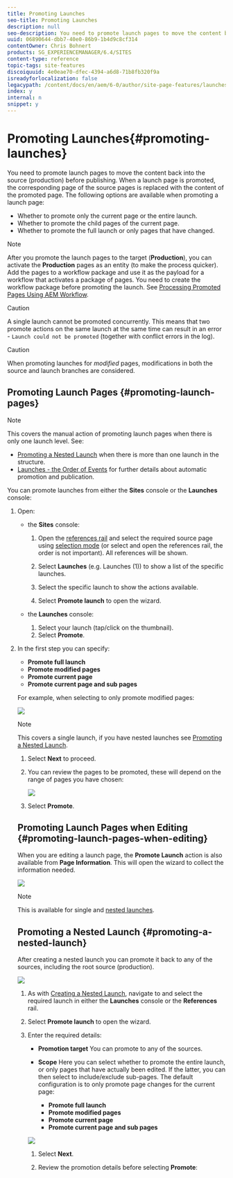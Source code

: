 ```yaml
---
title: Promoting Launches
seo-title: Promoting Launches
description: null
seo-description: You need to promote launch pages to move the content back into the source (production) before publishing. 
uuid: 06890644-dbb7-40e0-86b9-1b4d9c8cf314
contentOwner: Chris Bohnert
products: SG_EXPERIENCEMANAGER/6.4/SITES
content-type: reference
topic-tags: site-features
discoiquuid: 4e0eae70-dfec-4394-a6d8-71b8fb320f9a
isreadyforlocalization: false
legacypath: /content/docs/en/aem/6-0/author/site-page-features/launches
index: y
internal: n
snippet: y
---
```


# Promoting Launches{#promoting-launches}

<!-- 

Comment Type: remark
Last Modified By: Alison Heimoz (aheimoz)
Last Modified Date: 2018-11-27T00:22:21.197-0500

<p>6.5</p>

 -->

<!-- 

Comment Type: remark
Last Modified By: Alison Heimoz (aheimoz)
Last Modified Date: 2018-11-27T00:22:37.342-0500

<p>6.5 changes included</p>

 -->

<!-- 

Comment Type: remark
Last Modified By: unknown unknown (ims-author-57F1056A4CD116590A746C15@AdobeID)
Last Modified Date: 2017-11-30T04:52:41.248-0500

<p>6.2 </p> 
<ul> 
 <li>smart launches; only promote pages that have changed<br /> </li> 
</ul>

 -->

<!-- 

Comment Type: remark
Last Modified By: Alison Heimoz (aheimoz)
Last Modified Date: 2019-01-14T08:08:52.173-0500

<p>6.5</p> 
<ul> 
 <li>delete launch after promote</li> 
 <li>see<br /> 
  <ul> 
   <li>[Launches] Issues with Timeline after deleting a Launch after promotion</li> 
   <li>URL: <a href="https://jira.corp.adobe.com/browse/CQ-4257973">https://jira.corp.adobe.com/browse/CQ-4257973</a></li> 
  </ul> </li> 
</ul>

 -->

You need to promote launch pages to move the content back into the source (production) before publishing. When a launch page is promoted, the corresponding page of the source pages is replaced with the content of the promoted page. The following options are available when promoting a launch page:

* Whether to promote only the current page or the entire launch.
* Whether to promote the child pages of the current page.
* Whether to promote the full launch or only pages that have changed.

<!-- 

Comment Type: remark
Last Modified By: Alison Heimoz (aheimoz)
Last Modified Date: 2019-01-14T08:09:00.352-0500

<p>6.5</p>

 -->

<!-- 

Comment Type: draft

<p>You need to promote launch pages to move the content back into the source (production) before publishing. When a launch page is promoted, the corresponding page of the source pages is replaced with the content of the promoted page. The following options are available when promoting a launch page:</p> 
<ul> 
 <li>Whether to promote only the current page or the entire launch.</li> 
 <li>Whether to promote the child pages of the current page.</li> 
 <li>Whether to promote the full launch or only pages that have changed.</li> 
 <li>Whether to delete the launch after being promoted.</li> 
</ul>

 -->

>[!NOTE]
>
>After you promote the launch pages to the target (**Production**), you can activate the **Production** pages as an entity (to make the process quicker). Add the pages to a workflow package and use it as the payload for a workflow that activates a package of pages. You need to create the workflow package before promoting the launch. See [Processing Promoted Pages Using AEM Workflow](#processingpromotedpagesusingaemworkflow).

>[!CAUTION]
>
>A single launch cannot be promoted concurrently. This means that two promote actions on the same launch at the same time can result in an error - `Launch could not be promoted` (together with conflict errors in the log).

>[!CAUTION]
>
>When promoting launches for *modified* pages, modifications in both the source and launch branches are considered.

## Promoting Launch Pages {#promoting-launch-pages}

>[!NOTE]
>
>This covers the manual action of promoting launch pages when there is only one launch level. See:
>
>* [Promoting a Nested Launch](#promotinganestedlaunch) when there is more than one launch in the structure.
>* [Launches - the Order of Events](../../authoring/using/launches.md#launchestheorderofevents) for further details about automatic promotion and publication.
>

You can promote launches from either the **Sites** console or the **Launches** console:

1. Open:

    * the **Sites** console:

        1. Open the [references rail](../../authoring/using/author-environment-tools.md#showingpagereferences) and select the required source page using [selection mode](../../authoring/using/basic-handling.md) (or select and open the references rail, the order is not important). All references will be shown.
        
        1. Select **Launches** (e.g. Launches (1)) to show a list of the specific launches.
        1. Select the specific launch to show the actions available.
        1. Select **Promote launch** to open the wizard.

    * the **Launches** console:

        1. Select your launch (tap/click on the thumbnail).
        1. Select **Promote**.

1. In the first step you can specify:

    * **Promote full launch**
    * **Promote modified pages**
    * **Promote current page**
    * **Promote current page and sub pages**

   For example, when selecting to only promote modified pages:

   ![](assets/chlimage_1-213.png) 

   <!-- 

Comment Type: remark
Last Modified By: Alison Heimoz (aheimoz)
Last Modified Date: 2019-01-14T08:01:58.223-0500

<p>6.5</p>

 -->

   <!-- 

Comment Type: draft

<p>In the first step you can specify:</p> 
<ul> 
 <li><strong>Target</strong><br /> 
  <ul> 
   <li><strong>Delete launch after promotion</strong></li> 
  </ul> </li> 
 <li><strong>Scope</strong> 
  <ul> 
   <li><strong>Promote full launch</strong></li> 
   <li><strong>Promote modified pages</strong></li> 
   <li><strong>Promote current page</strong></li> 
   <li><strong>Promote current page and sub pages</strong></li> 
  </ul> </li> 
</ul> 
<p>For example, when selecting to only promote modified pages:<br /> </p>

 -->

   <!-- 

Comment Type: draft

<img imageRotate="0" src="assets/Launches-PD-06.png" />

 -->

   <!-- 

Comment Type: remark
Last Modified By: Alison Heimoz (aheimoz)
Last Modified Date: 2018-11-26T01:44:22.397-0500

<p>6.5</p> 
<ul> 
 <li>delete launch after promotion 
  <ul> 
   <li>any special/considerations for nested launches?</li> 
  </ul> </li> 
</ul>

 -->

   >[!NOTE]
   >
   >This covers a single launch, if you have nested launches see [Promoting a Nested Launch](#promotinganestedlaunch).

1. Select **Next** to proceed.
1. You can review the pages to be promoted, these will depend on the range of pages you have chosen:

   ![](assets/chlimage_1-214.png)

1. Select **Promote**.

## Promoting Launch Pages when Editing {#promoting-launch-pages-when-editing}

When you are editing a launch page, the **Promote Launch** action is also available from **Page Information**. This will open the wizard to collect the information needed.

![](assets/chlimage_1-215.png)

>[!NOTE]
>
>This is available for single and [nested launches](#promotinganestedlaunch).

## Promoting a Nested Launch {#promoting-a-nested-launch}

After creating a nested launch you can promote it back to any of the sources, including the root source (production).

![](assets/chlimage_1-216.png)

1. As with [Creating a Nested Launch](#creatinganestedlaunchlaunchwithinalaunch), navigate to and select the required launch in either the **Launches** console or the **References** rail.
1. Select **Promote launch** to open the wizard.  

1. Enter the required details:

    * **Promotion target** 
      You can promote to any of the sources.  
    
    * **Scope** 
      Here you can select whether to promote the entire launch, or only pages that have actually been edited. If the latter, you can then select to include/exclude sub-pages. The default configuration is to only promote page changes for the current page:

        * **Promote full launch**
        * **Promote modified pages**
        * **Promote current page**
        * **Promote current page and sub pages**

   <!-- 

Comment Type: remark
Last Modified By: Alison Heimoz (aheimoz)
Last Modified Date: 2019-01-14T08:09:19.142-0500

<p>6.5</p>

 -->

   <!-- 

Comment Type: remark
Last Modified By: Alison Heimoz (aheimoz)
Last Modified Date: 2018-11-26T01:45:03.981-0500

<p>see also <a href="https://jira.corp.adobe.com/browse/CQ-4257988">https://jira.corp.adobe.com/browse/CQ-4257988</a></p>

 -->

   <!-- 

Comment Type: remark
Last Modified By: Alison Heimoz (aheimoz)
Last Modified Date: 2018-11-26T01:45:19.527-0500

<p>confirm what d-l-a-p will do for a nested launch?</p>

 -->

   <!-- 

Comment Type: draft

<p>Enter the required details:</p> 
<ul> 
 <li><strong>Target</strong> 
  <ul> 
   <li><strong>Promotion target</strong><br /> You can promote to any of the sources.</li> 
   <li><strong>Delete launch after promotion</strong><br /> After promotion the selected launch, and any launches nested within it, will be deleted.<strong><br /> </strong></li> 
  </ul> </li> 
 <li><strong>Scope</strong><br /> Here you can select whether to promote the entire launch, or only pages that have actually been edited. If the latter, you can then select to include/exclude sub-pages. The default configuration is to only promote page changes for the current page: 
  <ul> 
   <li><strong>Promote full launch</strong></li> 
   <li><strong>Promote modified pages</strong></li> 
   <li><strong>Promote current page</strong></li> 
   <li><strong>Promote current page and sub pages</strong></li> 
  </ul> </li> 
</ul>

 -->

   ![](assets/chlimage_1-217.png)

1. Select **Next**.
1. Review the promotion details before selecting **Promote**:

   <!-- 

Comment Type: remark
Last Modified By: unknown unknown (ims-author-57F1056A4CD116590A746C15@AdobeID)
Last Modified Date: 2017-11-30T04:52:42.152-0500

<p>seems to show -1 when it's all pages - isn't that a bit confusing for the users?</p>

 -->

   ![](assets/chlimage_1-218.png)

   >[!NOTE]
   >
   >The pages listed will depend on the **Scope** defined and possibly the pages that have actually been edited.

1. Your changes will be promoted and reflected in the **Launches** console:

   ![](assets/chlimage_1-219.png)

## Processing Promoted Pages Using AEM Workflow {#processing-promoted-pages-using-aem-workflow}

Use workflow models to perform bulk processing of promoted Launches pages:

1. Create a workflow package. 
1. When authors promote Launch pages, they store them in the workflow package.
1. Start a workflow model using the package as the payload.

To start a workflow automatically when pages are promoted, [configure a workflow launcher](../../administering/using/workflows-starting.md#main-pars-par12-evwuge-refd) for the package node.

For example, you can automatically generate page activation requests when authors promote Launches pages. Configure a workflow launcher to start the Request Activation workflow when the package node is modified. 

![](assets/chlimage_1-220.png) 

<!-- 

Comment Type: draft

<img imageRotate="0" src="assets/chlimage_1-221.png" />

 -->

